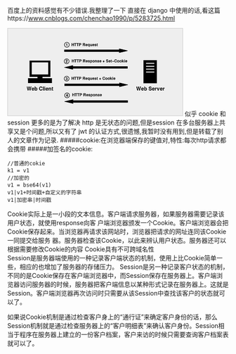 百度上的资料感觉有不少错误.我整理了一下
直接在 django 中使用的话,看这篇https://www.cnblogs.com/chenchao1990/p/5283725.html

![](/assets/o_Cookie_Session001.png)
似乎 cookie 和 session 更多的是为了解决 http 是无状态的问题,但是session 在多台服务器上共享又是个问题,所以又有了 jwt 的认证方式,很遗憾,我暂时没有用到,但是转载了别人的文章作为记录.
#####cookie:在浏览器端保存的键值对,特性:每次http请求都会携带
#####加签名的cookie:
```
//普通的cokie
k1 = v1
//加密的
v1 = bse64(v1)
v1|v1+时间戳+自定义的字符串
v1|加密串|时间戳
```

Cookie实际上是一小段的文本信息。客户端请求服务器，如果服务器需要记录该用户状态，就使用response向客 户端浏览器颁发一个Cookie。客户端浏览器会把Cookie保存起来。当浏览器再请求该网站时，浏览器把请求的网址连同该Cookie一同提交给服务 器。服务器检查该Cookie，以此来辨认用户状态。服务器还可以根据需要修改Cookie的内容
Cookie具有不可跨域名性
<br>
Session是服务器端使用的一种记录客户端状态的机制，使用上比Cookie简单一些，相应的也增加了服务器的存储压力。
Session是另一种记录客户状态的机制，不同的是Cookie保存在客户端浏览器中，而Session保存在服务器上。客户端浏览器访问服务器的时候，服务器把客户端信息以某种形式记录在服务器上。这就是Session。客户端浏览器再次访问时只需要从该Session中查找该客户的状态就可以了。

如果说Cookie机制是通过检查客户身上的“通行证”来确定客户身份的话，那么Session机制就是通过检查服务器上的“客户明细表”来确认客户身份。Session相当于程序在服务器上建立的一份客户档案，客户来访的时候只需要查询客户档案表就可以了。
<br>
  

